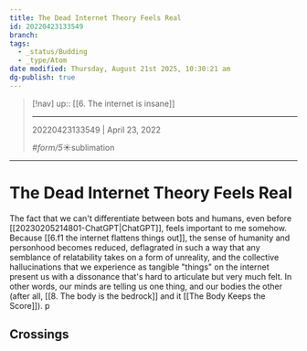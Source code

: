 ```yaml
---
title: The Dead Internet Theory Feels Real
id: 20220423133549
branch:
tags:
  - _status/Budding
  - _type/Atom
date modified: Thursday, August 21st 2025, 10:30:21 am
dg-publish: true
---
```


> [!nav]
> up:: [[6. The internet is insane]]
>
> ---
> 20220423133549 | April 23, 2022
>
> #_form/5_☀︎sublimation

---

# The Dead Internet Theory Feels Real

The fact that we can't differentiate between bots and humans, even before [[20230205214801-ChatGPT|ChatGPT]], feels important to me somehow. Because [[6.f1 the internet flattens things out]], the sense of humanity and personhood becomes reduced, deflagrated in such a way that any semblance of relatability takes on a form of unreality, and the collective hallucinations that we experience as tangible "things" on the internet present us with a dissonance that's hard to articulate but very much felt. In other words, our minds are telling us one thing, and our bodies the other (after all, [[8. The body is the bedrock]] and it [[The Body Keeps the Score]]). 
 p


## Crossings
